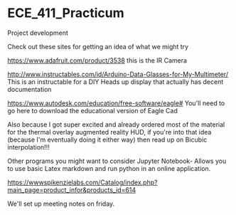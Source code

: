 # ECE_411_Practicum
Project development


Check out these sites for getting an idea of what we might try

https://www.adafruit.com/product/3538
this is the IR Camera

http://www.instructables.com/id/Arduino-Data-Glasses-for-My-Multimeter/
This is an instructable for a DIY Heads up display that actually has decent documentation

https://www.autodesk.com/education/free-software/eagle#
You'll need to go here to download the educational version of Eagle Cad

Also because I got super excited and already ordered most of the material for the thermal overlay augmented reality HUD, if you're into that idea (because I'm eventually doing it either way) then read up on Bicubic interpolation!!!

Other programs you might want to consider
Jupyter Notebook- Allows you to use basic Latex markdown and run python in an online application.

https://wwwspikenzielabs.com/Catalog/index.php?main_page=product_infor&products_id=614



We'll set up meeting notes on friday. 

